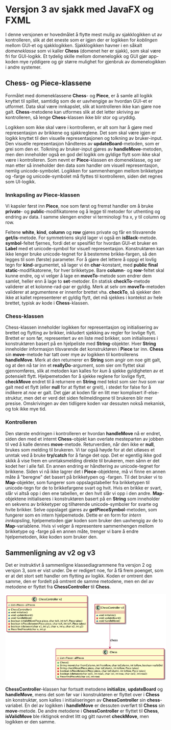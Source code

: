 # Versjon 3 av sjakk med JavaFX og FXML

I denne versjonen er hovedmålet å flytte mest mulig av sjakklogikken ut av kontrolleren, slik at det eneste som er igjen der er logikken for *koblingen* mellom GUI-et og sjakklogikken.
Sjakklogikken havner i en såkalt *domeneklasse* som vi kaller **Chess** (domenet her er sjakk), som skal være fri for GUI-logikk. Et tydelig skille mellom domenelogikk og GUI gjør app-koden mye ryddigere og gir større mulighet for gjenbruk av domenelogikken i andre systemer.

## Chess- og Piece-klassene

Formålet med domeneklassene **Chess**- og **Piece**, er å samle all logikk knyttet til spillet, samtidig som de er uavhengige av hvordan GUI-et er utformet. Data skal være innkapslet, slik at kontrolleren ikke kan gjøre noe galt. **Chess**-metodene kan utformes slik at det letter skriving av kontrolleren, så lenge **Chess**-klassen ikke blir stor og uryddig.

Logikken som ikke skal være i kontrolleren, er alt som har å gjøre med representasjon av brikkene og sjakkreglene. Det som skal være igjen er logikk knyttet til den visuelle representasjonen og tolkning av bruker-input.
Den visuelle representasjon håndteres av **updateBoard**-metoden, som er grei som den er. Tolkning av bruker-input gjøres av **handleMove**-metoden, men den inneholder også en god del logikk om gyldige flytt som ikke skal være i kontrolleren.
Som nevnt er **Piece**-klassen en domeneklasse, og ser man etter så inneholder den data som handler om visuell representasjon, nemlig unicode-symbolet. Logikken for sammenhengen mellom brikketype og -farge og unicode-symbolet må flyttes til kontrolleren, siden det regnes som UI-logikk.

### Innkapsling av Piece-klassen

Vi kapsler først inn **Piece**, noe som først og fremst handler om å bruke **private**- og **public**-modifikatorene og å legge til metoder for uthenting og endring av data. I samme slengen endrer vi terminologi fra x, y til column og row.

Feltene **white**, **kind**, **column** og **row** gjøres private og får en tilsvarende **get/is**-metode. For symmetriens skyld lager vi også en **isBlack**-metode.
**symbol**-feltet fjernes, fordi det er spesifikt for hvordan GUI-et bruker en **Label** med et unicode-symbol for visuell representasjon.
Konstruktøren kan ikke lenger bruke unicode-tegnet for å bestemme brikke-fargen, så den legges til som (første) parameter. For å gjøre det lettere å oppgi et lovlig tegn for **kind**-argumentet, så lager vi én **char**-konstant, med **public final static**-modifikatorene, for hver brikketype. 
Bare **column**- og **row**-feltet skal kunne endre, og vi velger å lage en **moveTo**-metode som endrer dem samlet, heller enn å lage to **set**-metoder. En statisk **checkTo**-metode validerer at et kolonne-rad-par er gyldig. Merk at selv om **moveTo**-metoden validerer at argumentene er innenfor brettet vha. **checkTo**, så sjekker den ikke at kallet representerer et gyldig flytt, det må sjekkes i kontekst av hele brettet, typisk av kode i **Chess**-klassen.

### Chess-klassen

Chess-klassen inneholder logikken for representasjon og initialisering av brettet og flytting av brikker, inkludert sjekking av regler for lovlige flytt.
Brettet er som før, representert av en liste med brikker, som initialiseres i konstruktøren basert på en hjelpeliste med **String**-objekter. Hver **String** inneholder informasjon tilsvarende det konstruktøren i **Piece** tar inn.
**Chess** sin **move**-metode har tatt over mye av logikken til kontrollerens **handleMove**. Merk at den returnerer en **String** som angir om noe gitt galt, og at den nå tar inn et **reallyDo**-argument, som sier om flyttet skal gjennomføres, slik at metoden kan kalles for *kun* å sjekke gyldigheten av et potensielt flytt.
Hjelpemetoden for å sjekke reglene for lovlige flytt, **checkMove** endret til å returnere en **String** med tekst som sier *hva* som var galt med et flytt (eller **null** for at flyttet er greit), i stedet for false for å indikere at *noe* er galt. Det gjør at koden får en litt mer komplisert if-else-struktur, men det er verd det siden feilmeldingene til brukeren blir mer presise. Omskrivingen av den tidligere koden var dessuten nokså mekanisk, og tok ikke mye tid. 

### Kontrolleren

Den største endringen i kontrolleren er hvordan **handleMove** nå er endret, siden den med et internt **Chess**-objekt kan overlate mesteparten av jobben til ved å kalle dennes **move**-metode. Returverdien, når den ikke er **null**, brukes som melding til brukeren. Vi tar også høyde for at det utløses et unntak ved å bruke **try/catch** for å fange det opp. Det er egentlig ikke god skikk å vise frem en unntaksmelding direkte til brukeren, men sånn er det kodet her i alle fall.
En annen endring er håndtering av unicode-tegnet for brikkene. Siden vi nå ikke lagrer det i **Piece**-objektene, må vi finne en annen måte å "beregne" det basert på brikketypen og -fargen. Til det bruker vi to **Map**-objekter, som fungerer som oppslagstabeller fra brikketypen til unicode-tegn for de to brikkefargene svart og hvit. Hvis en brikke er svart, slår vi altså opp i den ene tabellen, er den hvit slår vi opp i den andre.
**Map**-objektene initialiseres i konstruktøren basert på en **String** som inneholder en sekvens av brikketyper og tilhørende unicode-symboler for svarte og hvite brikker.
Selve oppslaget gjøres av **getPieceSymbol**-metoden, som fungerer som en intern hjelpemetode. Dette er en form for *intern innkapsling*, hjelpemetoden gjør koden som bruker den uavhengig av de to **Map**-variablene. Hvis vi velger å representere sammenhengen mellom brikketype og -farge på en annen måte, trenger vi bare å endre hjelpemetoden, ikke koden som bruker den.

## Sammenligning av v2 og v3

Det er instruktivt å sammenligne klassediagrammene fra versjon 2 og versjon 3, som er vist under. De er redigert noe, for å få frem poenget, som er at det stort sett handler om flytting av logikk. Koden er omtrent den samme, den er fordelt på omtrent de samme metodene, men en del av metodene er flyttet fra **ChessController** til **Chess**.
 
![Sammenligning av v2 og v3](ChessController.png)

**ChessController**-klassen har fortsatt metodene **initialize**, **updateBoard** og **handleMove**, mens det som før var i konstruktøren er flyttet over i **Chess** sin konstruktør, som kalles i initialiseringen av **ChessController** sin **chess**-variabel. En del av logikken i **handleMove** er dessuten overført til **Chess** sin **move**-metode.
De andre metodene i **ChessController** er flyttet til **Chess**, **isValidMove** ble riktignok endret litt og gitt navnet **checkMove**, men logikken er den samme.
